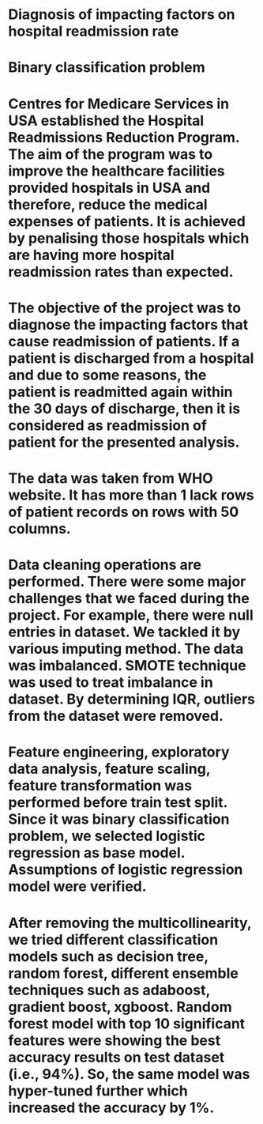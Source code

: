 # Diagnosis of impacting factors on hospital readmission rate

# Binary classification problem

# Centres for Medicare Services in USA established the Hospital Readmissions Reduction Program. The aim of the program was to improve the healthcare facilities provided hospitals in USA and therefore, reduce the medical expenses of patients. It is achieved by penalising those hospitals which are having more hospital readmission rates than expected.

# The objective of the project was to diagnose the impacting factors that cause readmission of patients. If a patient is discharged from a hospital and due to some reasons, the patient is readmitted again within the 30 days of discharge, then it is considered as readmission of patient for the presented analysis.

# The data was taken from WHO website. It has more than 1 lack rows of patient records on rows with 50 columns. 
 
# Data cleaning operations are performed. There were some major challenges that we faced during the project. For example, there were null entries in dataset. We tackled it by various imputing method. The data was imbalanced. SMOTE technique was used to treat imbalance in dataset. By determining IQR, outliers from the dataset were removed.

# Feature engineering, exploratory data analysis, feature scaling, feature transformation was performed before train test split. Since it was binary classification problem, we selected logistic regression as base model. Assumptions of logistic regression model were verified.
 
# After removing the multicollinearity, we tried different classification models such as decision tree, random forest, different ensemble techniques such as adaboost, gradient boost, xgboost. Random forest model with top 10 significant features were showing the best accuracy results on test dataset (i.e., 94%). So, the same model was hyper-tuned further which increased the accuracy by 1%.

